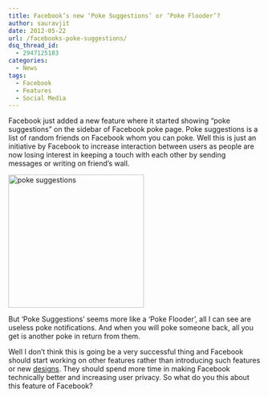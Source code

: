 ```yaml
---
title: Facebook’s new ‘Poke Suggestions’ or ‘Poke Flooder’?
author: sauravjit
date: 2012-05-22
url: /facebooks-poke-suggestions/
dsq_thread_id:
  - 2947125183
categories:
  - News
tags:
  - Facebook
  - Features
  - Social Media
---
```

Facebook just added a new feature where it started showing &#8220;poke suggestions&#8221; on the sidebar of Facebook poke page. Poke suggestions is a list of random friends on Facebook whom you can poke. Well this is just an initiative by Facebook to increase interaction between users as people are now losing interest in keeping a touch with each other by sending messages or writing on friend&#8217;s wall.

<img class="aligncenter size-full wp-image-57970" title="poke suggestions" src="http://cdn.devilsworkshop.org/files/2012/05/poke-suggestions.jpg" alt="poke suggestions" width="270" height="265" />

But &#8216;Poke Suggestions&#8217; seems more like a &#8216;Poke Flooder&#8217;, all I can see are useless poke notifications. And when you will poke someone back, all you get is another poke in return from them.

Well I don&#8217;t think this is going be a very successful thing and Facebook should start working on other features rather than introducing such features or new [designs][1]. They should spend more time in making Facebook technically better and increasing user privacy. So what do you this about this feature of Facebook?

 [1]: http://devilsworkshop.org/facebook-design-20042011-timeline-screenshots/ "Facebook Design 2004-2011 [Screenshots]"
